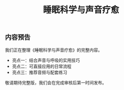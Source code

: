 ﻿---
lang: zh-CN
title: 睡眠科学与声音疗愈
slug: blog-sleep-science
category: blog
tag: 博客
summary: 解析睡眠分期与声波频率的关系，帮助挑选合适声景。
keywords: 音疗, 博客
updated: 2025-10-13
---

## 内容预告

我们正在整理《睡眠科学与声音疗愈》的完整内容。

- 亮点一：结合声音与呼吸的实用技巧
- 亮点二：可直接应用的日常流程
- 亮点三：推荐音频与配套练习

敬请期待完整版，我们会在完成审核后第一时间发布。

